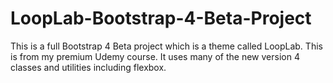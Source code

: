 # LoopLab-Bootstrap-4-Beta-Project
This is a full Bootstrap 4 Beta project which is a theme called LoopLab. 
This is from my premium Udemy course. It uses many of the new version 4 classes and utilities including flexbox.
